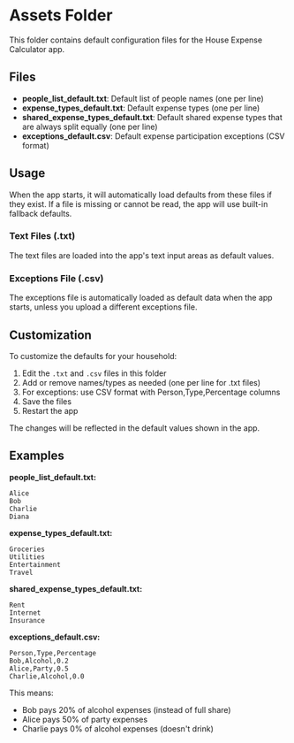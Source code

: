 # Assets Folder

This folder contains default configuration files for the House Expense Calculator app.

## Files

- **people_list_default.txt**: Default list of people names (one per line)
- **expense_types_default.txt**: Default expense types (one per line)  
- **shared_expense_types_default.txt**: Default shared expense types that are always split equally (one per line)
- **exceptions_default.csv**: Default expense participation exceptions (CSV format)

## Usage

When the app starts, it will automatically load defaults from these files if they exist. If a file is missing or cannot be read, the app will use built-in fallback defaults.

### Text Files (.txt)
The text files are loaded into the app's text input areas as default values.

### Exceptions File (.csv)
The exceptions file is automatically loaded as default data when the app starts, unless you upload a different exceptions file.

## Customization

To customize the defaults for your household:

1. Edit the `.txt` and `.csv` files in this folder
2. Add or remove names/types as needed (one per line for .txt files)
3. For exceptions: use CSV format with Person,Type,Percentage columns
4. Save the files
5. Restart the app

The changes will be reflected in the default values shown in the app.

## Examples

**people_list_default.txt:**
```
Alice
Bob
Charlie
Diana
```

**expense_types_default.txt:**
```
Groceries
Utilities
Entertainment
Travel
```

**shared_expense_types_default.txt:**
```
Rent
Internet
Insurance
```

**exceptions_default.csv:**
```
Person,Type,Percentage
Bob,Alcohol,0.2
Alice,Party,0.5
Charlie,Alcohol,0.0
```

This means:
- Bob pays 20% of alcohol expenses (instead of full share)
- Alice pays 50% of party expenses  
- Charlie pays 0% of alcohol expenses (doesn't drink)
